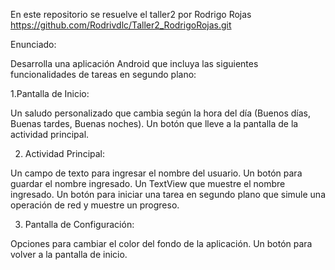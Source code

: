 En este repositorio se resuelve el taller2 por Rodrigo Rojas
https://github.com/Rodrivdlc/Taller2_RodrigoRojas.git


Enunciado: 

Desarrolla una aplicación Android que incluya las siguientes funcionalidades de tareas en segundo plano:


1.Pantalla de Inicio:

Un saludo personalizado que cambia según la hora del día (Buenos días, Buenas tardes, Buenas noches).
Un botón que lleve a la pantalla de la actividad principal.

2. Actividad Principal:

Un campo de texto para ingresar el nombre del usuario.
Un botón para guardar el nombre ingresado.
Un TextView que muestre el nombre ingresado.
Un botón para iniciar una tarea en segundo plano que simule una operación de red y muestre un progreso.

3. Pantalla de Configuración:

Opciones para cambiar el color del fondo de la aplicación.
Un botón para volver a la pantalla de inicio.

